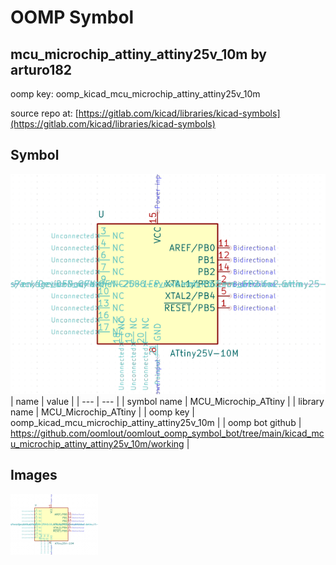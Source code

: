 # OOMP Symbol  
## mcu_microchip_attiny_attiny25v_10m  by arturo182  
  
oomp key: oomp_kicad_mcu_microchip_attiny_attiny25v_10m  
  
source repo at: [https://gitlab.com/kicad/libraries/kicad-symbols](https://gitlab.com/kicad/libraries/kicad-symbols)  
## Symbol  
  
[![working.png](working_600.png)](working.png)  
| name | value | 
| --- | --- | 
| symbol name | MCU_Microchip_ATtiny | 
| library name | MCU_Microchip_ATtiny | 
| oomp key | oomp_kicad_mcu_microchip_attiny_attiny25v_10m | 
| oomp bot github | https://github.com/oomlout/oomlout_oomp_symbol_bot/tree/main/kicad_mcu_microchip_attiny_attiny25v_10m/working | 
## Images  
  
[![working.png](working_140.png)](working.png)  
